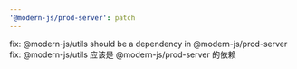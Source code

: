 ```yaml
---
'@modern-js/prod-server': patch
---
```


fix: @modern-js/utils should be a dependency in @modern-js/prod-server
fix: @modern-js/utils 应该是 @modern-js/prod-server 的依赖
